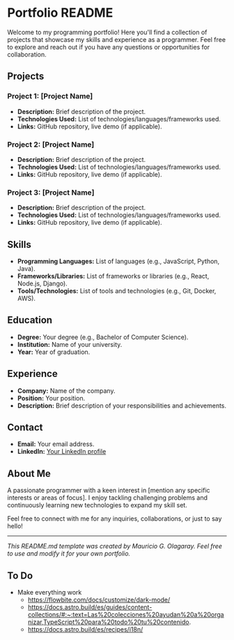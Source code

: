 # Portfolio README

Welcome to my programming portfolio! Here you'll find a collection of projects that showcase my skills and experience as a programmer. Feel free to explore and reach out if you have any questions or opportunities for collaboration.

## Projects

### Project 1: [Project Name]

- **Description:** Brief description of the project.
- **Technologies Used:** List of technologies/languages/frameworks used.
- **Links:** GitHub repository, live demo (if applicable).

### Project 2: [Project Name]

- **Description:** Brief description of the project.
- **Technologies Used:** List of technologies/languages/frameworks used.
- **Links:** GitHub repository, live demo (if applicable).

### Project 3: [Project Name]

- **Description:** Brief description of the project.
- **Technologies Used:** List of technologies/languages/frameworks used.
- **Links:** GitHub repository, live demo (if applicable).

## Skills

- **Programming Languages:** List of languages (e.g., JavaScript, Python, Java).
- **Frameworks/Libraries:** List of frameworks or libraries (e.g., React, Node.js, Django).
- **Tools/Technologies:** List of tools and technologies (e.g., Git, Docker, AWS).

## Education

- **Degree:** Your degree (e.g., Bachelor of Computer Science).
- **Institution:** Name of your university.
- **Year:** Year of graduation.

## Experience

- **Company:** Name of the company.
- **Position:** Your position.
- **Description:** Brief description of your responsibilities and achievements.

## Contact

- **Email:** Your email address.
- **LinkedIn:** [Your LinkedIn profile](https://www.linkedin.com/your_profile)

## About Me

A passionate programmer with a keen interest in [mention any specific interests or areas of focus]. I enjoy tackling challenging problems and continuously learning new technologies to expand my skill set.

Feel free to connect with me for any inquiries, collaborations, or just to say hello!

---

*This README.md template was created by Mauricio G. Olagaray. Feel free to use and modify it for your own portfolio.*

## To Do

- Make everything work
    - https://flowbite.com/docs/customize/dark-mode/
    - https://docs.astro.build/es/guides/content-collections/#:~:text=Las%20colecciones%20ayudan%20a%20organizar,TypeScript%20para%20todo%20tu%20contenido.
    - https://docs.astro.build/es/recipes/i18n/


